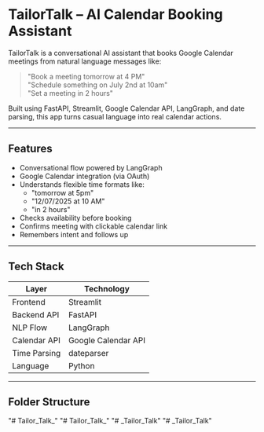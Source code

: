 #  TailorTalk – AI Calendar Booking Assistant

TailorTalk is a conversational AI assistant that books Google Calendar meetings from natural language messages like:

> "Book a meeting tomorrow at 4 PM"  
> "Schedule something on July 2nd at 10am"  
> "Set a meeting in 2 hours"

Built using FastAPI, Streamlit, Google Calendar API, LangGraph, and date parsing, this app turns casual language into real calendar actions.

---

##  Features

- Conversational flow powered by LangGraph  
- Google Calendar integration (via OAuth)  
- Understands flexible time formats like:
  - "tomorrow at 5pm"
  - "12/07/2025 at 10 AM"
  - "in 2 hours"
- Checks availability before booking  
- Confirms meeting with clickable calendar link  
- Remembers intent and follows up  

---

##  Tech Stack

| Layer        | Technology          |
|--------------|---------------------|
| Frontend     | Streamlit           |
| Backend API  | FastAPI             |
| NLP Flow     | LangGraph           |
| Calendar API | Google Calendar API |
| Time Parsing | dateparser          |
| Language     | Python              |

---

##  Folder Structure

"# Tailor_Talk_" 
"# Tailor_Talk_" 
"# _Tailor_Talk" 
"# _Tailor_Talk" 
